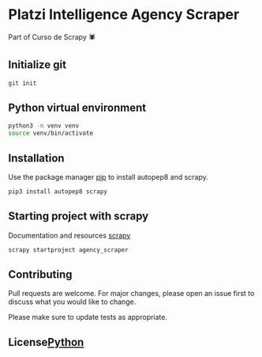 # Platzi Intelligence Agency Scraper

Part of Curso de Scrapy 🕷

## Initialize git

```bash
git init
```

## Python virtual environment

```bash
python3 -m venv venv
source venv/bin/activate
```


## Installation

Use the package manager [pip](https://pip.pypa.io/en/stable/) 
to install autopep8 and scrapy.

```bash
pip3 install autopep8 scrapy
```

## Starting project with scrapy

Documentation and resources [scrapy](https://scrapy.org/) 


```bash
scrapy startproject agency_scraper
```


## Contributing
Pull requests are welcome. For major changes, please open an issue first to discuss what you would like to change.

Please make sure to update tests as appropriate.

## License[Python](https://www.python.org/download/releases/2.6.2/license/)
